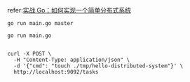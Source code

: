 refer:[实战 Go：如何实现一个简单分布式系统](https://juejin.cn/post/7158685917006266398?share_token=63630477-4ab5-4cdb-97af-6c68c2b63315#heading-1)

```shell
go run main.go master

go run main.go


curl -X POST \
  -H "Content-Type: application/json" \
  -d '{"cmd": "touch ./tmp/hello-distributed-system"}' \
  http://localhost:9092/tasks
```